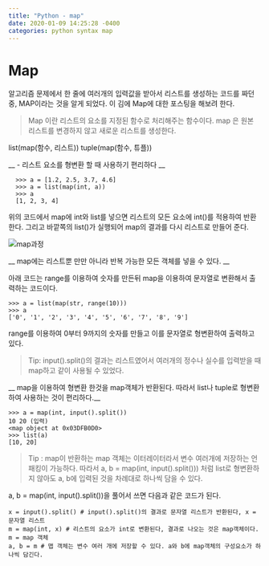 ```yaml
---
title: "Python - map"
date: 2020-01-09 14:25:28 -0400
categories: python syntax map
---
```


# Map
알고리즘 문제에서 한 줄에 여러개의 입력값을 받아서 리스트를 생성하는 코드를 짜던 중, MAP이라는 것을 알게 되었다.
이 김에 Map에 대한 포스팅을 해보려 한다.

> Map 이란
> 리스트의 요소를 지정된 함수로 처리해주는 함수이다.
> map 은 원본 리스트를 변경하지 않고 새로운 리스트를 생성한다.

list(map(함수, 리스트))
tuple(map(함수, 튜플))

__ - 리스트 요소를 형변환 할 때 사용하기 편리하다 __
```
  >>> a = [1.2, 2.5, 3.7, 4.6]
  >>> a = list(map(int, a))
  >>> a
  [1, 2, 3, 4]
```
위의 코드에서 map에 int와 list를 넣으면 리스트의 모든 요소에 int()를 적용하여 반환한다. 그리고 바깥쪽의 list()가 실행되어
map의 결과를 다시 리스트로 만들어 준다.

![map과정](https://dojang.io/pluginfile.php/13699/mod_page/content/3/022019.png)

__ map에는 리스트뿐 만만 아니라 반복 가능한 모든 객체를 넣을 수 있다. __

아래 코드는 range를 이용하여 숫자를 만든뒤 map을 이용하여 문자열로 변환해서 출력하는 코드이다.
```
>>> a = list(map(str, range(10)))
>>> a
['0', '1', '2', '3', '4', '5', '6', '7', '8', '9']
```

range를 이용하여 0부터 9까지의 숫자를 만들고 이를 문자열로 형변환하여 출력하고 있다.

> Tip: input().split()의 결과는 리스트였어서 여러개의 정수나 실수를 입력받을 때 map하고 같이 사용될 수 있었다.

__ map을 이용하여 형변환 한것을 map객체가 반환된다. 따라서 list나 tuple로 형변환하여 사용하는 것이 편리하다.__
```
>>> a = map(int, input().split())
10 20 (입력)
<map object at 0x03DFB0D0>
>>> list(a)
[10, 20]
```

> Tip : map이 반환하는 map 객체는 이터레이터라서 변수 여러개에 저장하는 언패킹이 가능하다. 따라서
> a, b = map(int, input().split())) 처럼 list로 형변환하지 않아도 a, b에 입력된 것을 차례대로 하나씩 담을 수 있다.

a, b = map(int, input().split())을 풀어서 쓰면 다음과 같은 코드가 된다.
```
x = input().split() # input().split()의 결과로 문자열 리스트가 반환된다, x = 문자열 리스트
m = map(int, x) # 리스트의 요소가 int로 변환된다, 결과로 나오는 것은 map객체이다. m = map 객체
a, b = m # 맵 객체는 변수 여러 개에 저장할 수 있다. a와 b에 map객체의 구성요소가 하나씩 담긴다.
```







